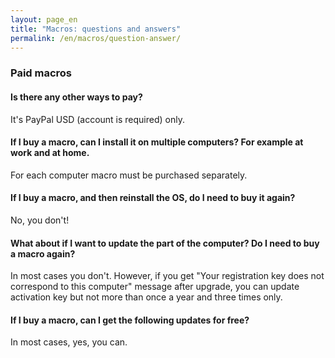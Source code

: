 ```yaml
---
layout: page_en
title: "Macros: questions and answers"
permalink: /en/macros/question-answer/
---
```


### Paid macros

#### Is there any other ways to pay?

It's PayPal USD (account is required) only.

#### If I buy a macro, can I install it on multiple computers? For example at work and at home.

For each computer macro must be purchased separately.

#### If I buy a macro, and then reinstall the OS, do I need to buy it again?

No, you don't!

#### What about if I want to update the part of the computer? Do I need to buy a macro again?

In most cases you don't. However, if you get "Your registration key does not correspond to this computer" message
after upgrade, you can update activation key but not more than once a year and three times only.

#### If I buy a macro, can I get the following updates for free?

In most cases, yes, you can.
